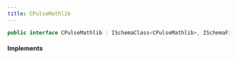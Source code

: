 ```yaml
---
title: CPulseMathlib
---
```


```csharp
public interface CPulseMathlib : ISchemaClass<CPulseMathlib>, ISchemaField, ISchemaClass, INativeHandle
```

#### Implements

